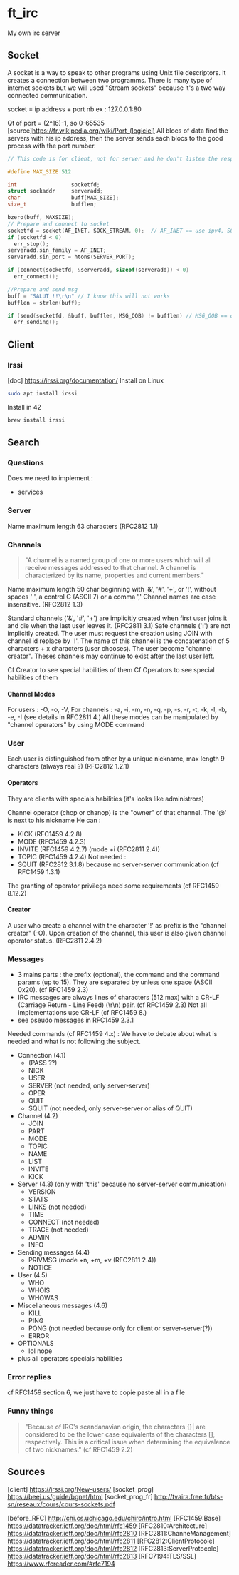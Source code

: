 # ft_irc
My own irc server

## Socket
A socket is a way to speak to other programs using Unix file descriptors.
It creates a connection between two programms.
There is many type of internet sockets but we will used "Stream sockets" because it's a two way connected communication.

socket = ip address + port nb
ex : 127.0.0.1:80

Qt of port = (2^16)-1, so 0-65535 [source]https://fr.wikipedia.org/wiki/Port_(logiciel)
All blocs of data find the servers with his ip address, then the server sends each blocs to the good process with the port number.


```c
// This code is for client, not for server and he don't listen the response ==> this is useless

#define MAX_SIZE 512

int                 socketfd;
struct sockaddr     serveradd;
char                buff[MAX_SIZE];
size_t              bufflen;

bzero(buff, MAXSIZE);
// Prepare and connect to socket
socketfd = socket(AF_INET, SOCK_STREAM, 0);  // AF_INET == use ipv4, SOCK_STREAM == can write and read, 0 == TCP
if (socketfd < 0)
  err_stop();
serveradd.sin_family = AF_INET;
serveradd.sin_port = htons(SERVER_PORT);

if (connect(socketfd, &serveradd, sizeof(serveradd)) < 0)
  err_connect();

//Prepare and send msg
buff = "SALUT !!\r\n" // I know this will not works
bufflen = strlen(buff);

if (send(socketfd, &buff, bufflen, MSG_OOB) != bufflen) // MSG_OOB == out of band data, don't know what it is
  err_sending();

```

## Client
### Irssi
[doc] https://irssi.org/documentation/
Install on Linux
```bash
sudo apt install irssi
```
Install in 42
```bash
brew install irssi
```

## Search
### Questions
Does we need to implement :
- services

### Server
Name maximum length 63 characters (RFC2812 1.1)

### Channels
> "A channel is a named group of one or more users which will all
> receive messages addressed to that channel.  A channel is
> characterized by its name, properties and current members."

Name maximum length 50 char beginning with '&', '#', '+', or '!', without spaces ' ', a control G (ASCII 7) or a comma ','
Channel names are case insensitive. (RFC2812 1.3)

Standard channels ('&', '#', '+') are implicitly created when first user joins it and die when the last user leaves it. (RFC2811 3.1)
Safe channels ('!') are not implicitly created. The user must request the creation using JOIN with channel id replace by '!'. The name of this channel is the concatenation of 5 characters + x characters (user chooses). The user become "channel creator". Theses channels may continue to exist after the last user left.

Cf Creator to see special habilities of them
Cf Operators to see special habilities of them

#### Channel Modes
For users :
  -O, -o, -V,
For channels :
  -a, -i, -m, -n, -q, -p, -s, -r, -t, -k, -l, -b, -e, -I (see details in RFC2811 4.)
All these modes can be manipulated by "channel operators" by using MODE command

### User
Each user is distinguished from other by a unique nickname, max length 9 characters (always real ?) (RFC2812 1.2.1)

#### Operators
They are clients with specials habilities (it's looks like administrors)

Channel operator (chop or chanop) is the "owner" of that channel. The '@' is next to his nickname
He can :
- KICK (RFC1459 4.2.8)
- MODE (RFC1459 4.2.3)
- INVITE (RFC1459 4.2.7) (mode +i (RFC2811 2.4))
- TOPIC (RFC1459 4.2.4)
Not needed :
- SQUIT (RFC2812 3.1.8) because no server-server communication
(cf RFC1459 1.3.1)

The granting of operator privilegs need some requirements (cf RFC1459 8.12.2)

#### Creator
A user who create a channel with the character '!' as prefix is the "channel creator" (-O). Upon creation of the channel,
this user is also given channel operator status. (RFC2811 2.4.2)

### Messages
- 3 mains parts : the prefix (optional), the command and the command params (up to 15). They are separated by unless one space (ASCII 0x20). (cf RFC1459 2.3)
- IRC messages are always lines of characters (512 max) with a CR-LF (Carriage Return - Line Feed) (\r\n) pair. (cf RFC1459 2.3) Not all implementations use CR-LF (cf RFC1459 8.)
- see pseudo messages in RFC1459 2.3.1

Needed commands (cf RFC1459 4.x) :
We have to debate about what is needed and what is not following the subject.
- Connection (4.1)
  - (PASS ??)
  - NICK
  - USER
  - SERVER (not needed, only server-server)
  - OPER
  - QUIT
  - SQUIT (not needed, only server-server or alias of QUIT)
- Channel (4.2)
  - JOIN
  - PART
  - MODE
  - TOPIC
  - NAME
  - LIST
  - INVITE
  - KICK
- Server (4.3) (only with 'this' because no server-server communication)
  - VERSION
  - STATS
  - LINKS (not needed)
  - TIME
  - CONNECT (not needed)
  - TRACE (not needed)
  - ADMIN
  - INFO
- Sending messages (4.4)
  - PRIVMSG (mode +n, +m, +v (RFC2811 2.4))
  - NOTICE
- User (4.5)
  - WHO
  - WHOIS
  - WHOWAS
- Miscellaneous messages (4.6)
  - KILL
  - PING
  - PONG (not needed because only for client or server-server(?))
  - ERROR
- OPTIONALS
  - lol nope
- plus all operators specials habilities

### Error replies
cf RFC1459 section 6, we just have to copie paste all in a file

### Funny things
> "Because of IRC's scandanavian origin, the characters {}| are
> considered to be the lower case equivalents of the characters []\,
> respectively. This is a critical issue when determining the
> equivalence of two nicknames." (cf RFC1459 2.2)

## Sources
[client] https://irssi.org/New-users/
[socket_prog] https://beej.us/guide/bgnet/html
[socket_prog_fr] http://tvaira.free.fr/bts-sn/reseaux/cours/cours-sockets.pdf

[before_RFC] http://chi.cs.uchicago.edu/chirc/intro.html
[RFC1459:Base] https://datatracker.ietf.org/doc/html/rfc1459
[RFC2810:Architecture] https://datatracker.ietf.org/doc/html/rfc2810
[RFC2811:ChanneManagement] https://datatracker.ietf.org/doc/html/rfc2811
[RFC2812:ClientProtocole] https://datatracker.ietf.org/doc/html/rfc2812
[RFC2813:ServerProtocole] https://datatracker.ietf.org/doc/html/rfc2813
[RFC7194:TLS/SSL] https://www.rfcreader.com/#rfc7194
